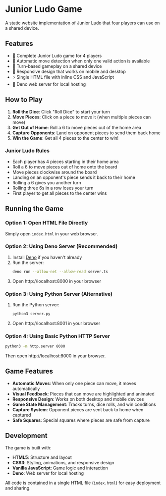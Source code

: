 # Junior Ludo Game

A static website implementation of Junior Ludo that four players can use on a shared device.

## Features

- 🎲 Complete Junior Ludo game for 4 players
- 🤖 Automatic move detection when only one valid action is available
- 🎯 Turn-based gameplay on a shared device
- 📱 Responsive design that works on mobile and desktop
- ⚡ Single HTML file with inline CSS and JavaScript
- 🚀 Deno web server for local hosting

## How to Play

1. **Roll the Dice**: Click "Roll Dice" to start your turn
2. **Move Pieces**: Click on a piece to move it (when multiple pieces can move)
3. **Get Out of Home**: Roll a 6 to move pieces out of the home area
4. **Capture Opponents**: Land on opponent pieces to send them back home
5. **Win the Game**: Get all 4 pieces to the center to win!

### Junior Ludo Rules

- Each player has 4 pieces starting in their home area
- Roll a 6 to move pieces out of home onto the board
- Move pieces clockwise around the board
- Landing on an opponent's piece sends it back to their home
- Rolling a 6 gives you another turn
- Rolling three 6s in a row loses your turn
- First player to get all pieces to the center wins

## Running the Game

### Option 1: Open HTML File Directly
Simply open `index.html` in your web browser.

### Option 2: Using Deno Server (Recommended)
1. Install [Deno](https://deno.land/) if you haven't already
2. Run the server:
   ```bash
   deno run --allow-net --allow-read server.ts
   ```
3. Open http://localhost:8000 in your browser

### Option 3: Using Python Server (Alternative)
1. Run the Python server:
   ```bash
   python3 server.py
   ```
2. Open http://localhost:8001 in your browser

### Option 4: Using Basic Python HTTP Server
```bash
python3 -m http.server 8000
```
Then open http://localhost:8000 in your browser.

## Game Features

- **Automatic Moves**: When only one piece can move, it moves automatically
- **Visual Feedback**: Pieces that can move are highlighted and animated
- **Responsive Design**: Works on both desktop and mobile devices
- **Game State Management**: Tracks turns, dice rolls, and win conditions
- **Capture System**: Opponent pieces are sent back to home when captured
- **Safe Squares**: Special squares where pieces are safe from capture

## Development

The game is built with:
- **HTML5**: Structure and layout
- **CSS3**: Styling, animations, and responsive design
- **Vanilla JavaScript**: Game logic and interaction
- **Deno**: Web server for local hosting

All code is contained in a single HTML file (`index.html`) for easy deployment and sharing.
